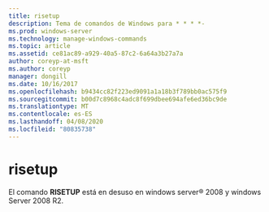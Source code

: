 ```yaml
---
title: risetup
description: Tema de comandos de Windows para * * * *-
ms.prod: windows-server
ms.technology: manage-windows-commands
ms.topic: article
ms.assetid: ce81ac89-a929-40a5-87c2-6a64a3b27a7a
author: coreyp-at-msft
ms.author: coreyp
manager: dongill
ms.date: 10/16/2017
ms.openlocfilehash: b9434cc82f223ed9091a1a18b3f789bb0ac575f9
ms.sourcegitcommit: b00d7c8968c4adc8f699dbee694afe6ed36bc9de
ms.translationtype: MT
ms.contentlocale: es-ES
ms.lasthandoff: 04/08/2020
ms.locfileid: "80835738"
---
```

# <a name="risetup"></a>risetup



El comando **RISETUP** está en desuso en windows server® 2008 y windows Server 2008 R2.